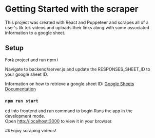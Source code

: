 # Getting Started with the scraper

This project was created with React and Puppeteer and scrapes all of a user's tik tok videos and uploads their links along with some associated information to a google sheet.

## Setup

Fork project and run npm i

Navigate to backend/server.js and update the RESPONSES_SHEET_ID to your google sheet ID.

Information on how to retrieve a google sheet ID: [Google Sheets Documentation](https://developers.google.com/sheets/api/guides/concepts)

### `npm run start`
cd into frontend and run command to begin
Runs the app in the development mode.\
Open [http://localhost:3000](http://localhost:3000) to view it in your browser.

##Enjoy scraping videos!
